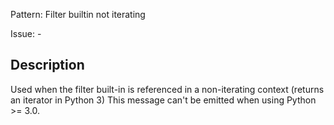 Pattern: Filter builtin not iterating

Issue: -

## Description

Used when the filter built-in is referenced in a non-iterating context (returns an iterator in Python 3) This message can't be emitted when using Python >= 3.0.